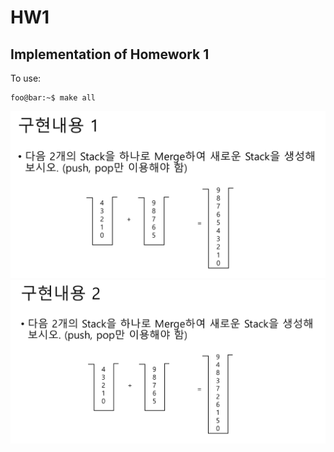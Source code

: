 # HW1

## Implementation of Homework 1  

To use:  

```{.bash}
foo@bar:~$ make all
```

![HW1_1](1.png)
![HW1_2](2.png)

